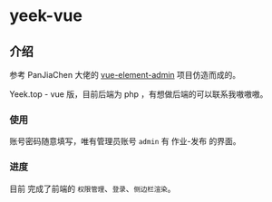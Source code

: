 # yeek-vue

## 介绍
参考 PanJiaChen 大佬的 [vue-element-admin](https://github.com/PanJiaChen/vue-element-admin) 项目仿造而成的。

Yeek.top - vue 版，目前后端为 php ，有想做后端的可以联系我嗷嗷嗷。

### 使用
账号密码随意填写，唯有管理员账号 `admin` 有 作业-发布 的界面。

### 进度
目前 完成了前端的 `权限管理`、`登录`、`侧边栏渲染`。


